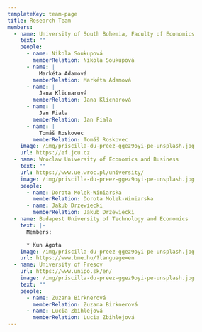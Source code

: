 ```yaml
---
templateKey: team-page
title: Research Team
members:
  - name: University of South Bohemia, Faculty of Economics
    text: ""
    people:
      - name: Nikola Soukupová
        memberRelation: Nikola Soukupová
      - name: |
          Markéta Adamová
        memberRelation: Markéta Adamová
      - name: |
          Jana Klicnarová
        memberRelation: Jana Klicnarová
      - name: |
          Jan Fiala
        memberRelation: Jan Fiala
      - name: |
          Tomáš Roskovec
        memberRelation: Tomáš Roskovec
    image: /img/priscilla-du-preez-ggez9oyi-pe-unsplash.jpg
    url: https://ef.jcu.cz
  - name: Wroclaw University of Economics and Business
    text: ""
    url: https://www.ue.wroc.pl/university/
    image: /img/priscilla-du-preez-ggez9oyi-pe-unsplash.jpg
    people:
      - name: Dorota Molek-Winiarska
        memberRelation: Dorota Molek-Winiarska
      - name: Jakub Drzewiecki
        memberRelation: Jakub Drzewiecki
  - name: Budapest University of Technology and Economics
    text: |-
      M﻿embers:

      * Kun Ágota
    image: /img/priscilla-du-preez-ggez9oyi-pe-unsplash.jpg
    url: https://www.bme.hu/?language=en
  - name: University of Presov
    url: https://www.unipo.sk/en/
    image: /img/priscilla-du-preez-ggez9oyi-pe-unsplash.jpg
    text: ""
    people:
      - name: Zuzana Birknerová
        memberRelation: Zuzana Birknerová
      - name: Lucia Zbihlejová
        memberRelation: Lucia Zbihlejová
---
```

